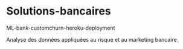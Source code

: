 # Solutions-bancaires

ML-bank-customchurn-heroku-deployment

Analyse des données appliquées au risque et au marketing bancaire
